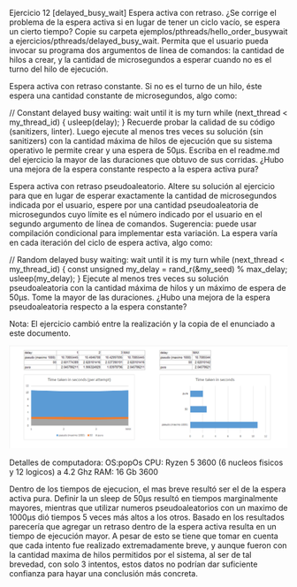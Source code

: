Ejercicio 12 [delayed_busy_wait]
Espera activa con retraso. ¿Se corrige el problema de la espera activa si en lugar de tener un ciclo vacío, se espera un cierto tiempo? Copie su carpeta ejemplos/pthreads/hello_order_busywait a ejercicios/pthreads/delayed_busy_wait. Permita que el usuario pueda invocar su programa dos argumentos de línea de comandos: la cantidad de hilos a crear, y la cantidad de microsegundos a esperar cuando no es el turno del hilo de ejecución.

Espera activa con retraso constante. Si no es el turno de un hilo, éste espera una cantidad constante de microsegundos, algo como:

// Constant delayed busy waiting: wait until it is my turn
while (next_thread < my_thread_id) {
  usleep(delay);
}
Recuerde probar la calidad de su código (sanitizers, linter). Luego ejecute al menos tres veces su solución (sin sanitizers) con la cantidad máxima de hilos de ejecución que su sistema operativo le permite crear y una espera de 50µs. Escriba en el readme.md del ejercicio la mayor de las duraciones que obtuvo de sus corridas. ¿Hubo una mejora de la espera constante respecto a la espera activa pura?

Espera activa con retraso pseudoaleatorio. Altere su solución al ejercicio para que en lugar de esperar exactamente la cantidad de microsegundos indicada por el usuario, espere por una cantidad pseudoaleatoria de microsegundos cuyo límite es el número indicado por el usuario en el segundo argumento de línea de comandos. Sugerencia: puede usar compilación condicional para implementar esta variación. La espera varía en cada iteración del ciclo de espera activa, algo como:

// Random delayed busy waiting: wait until it is my turn
while (next_thread < my_thread_id) {
	const unsigned my_delay = rand_r(&my_seed) % max_delay;
  usleep(my_delay);
}
Ejecute al menos tres veces su solución pseudoaleatoria con la cantidad máxima de hilos y un máximo de espera de 50µs. Tome la mayor de las duraciones. ¿Hubo una mejora de la espera pseudoaleatoria respecto a la espera constante?


Nota: El ejercicio cambió entre la realización y la copia de el enunciado a este documento.

![Tiempos de ejecucion](Times.png)

Detalles de computadora: 
OS:popOs
CPU: Ryzen 5 3600 (6 nucleos fisicos y 12 logicos) a 4.2 Ghz
RAM: 16 Gb 3600

Dentro de los tiempos de ejecucion, el mas breve resultó ser el de la espera activa pura. Definir la un sleep de 50µs resultó en tiempos marginalmente mayores, mientras que utilizar numeros pseudoaleatorios con un maximo de 1000µs dió tiempos 5 veces más altos a los otros. Basado en los resultados parecería que agregar un retraso dentro de la espera activa resulta en un tiempo de ejecución mayor. A pesar de esto se tiene que tomar en cuenta que cada intento fue realizado extremadamente breve, y aunque fueron con la cantidad maxima de hilos permitidos por el sistema, al ser de tal brevedad, con solo 3 intentos, estos datos no podrían dar suficiente confianza para hayar una conclusión más concreta. 
